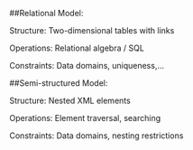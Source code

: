 ##Relational Model:


Structure: Two-dimensional tables with links

Operations: Relational algebra / SQL

Constraints: Data domains, uniqueness,…



##Semi-structured Model:


Structure: Nested XML elements

Operations: Element traversal, searching

Constraints: Data domains, nesting restrictions